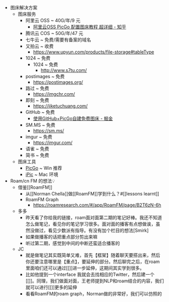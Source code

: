 - 图床解决方案
    - 图床服务
        - 阿里云 OSS ~ 40G/年/9 元
            - [阿里云OSS PicGo 配置图床教程 超详细 - 知乎](https://zhuanlan.zhihu.com/p/104152479)
        - 腾讯云 COS ~ 50G/年/47 元
        - 七牛云 ~ 免费/需要有备案的域名
        - 又拍云 ~ 收费
            - https://www.upyun.com/products/file-storage#tableType
        - 1024 ~ 免费
            - 1024 ~ 免费
                - http://www.s7tu.com/
        - postimages ~ 免费
            - https://postimages.org/
        - 路过 ~ 免费
            - https://imgchr.com/
        - 即刻 ~ 免费
            - https://jiketuchuang.com/
        - GitHub ~ 免费
            - [使用GitHub+PicGo自建免费图床 - 掘金](https://juejin.im/post/6844904078468710413)
        - SM.MS ~ 免费
            - https://sm.ms/
        - imgur ~ 免费
            - https://imgur.com/
        - 语雀 ~ 免费
        - 简书 ~ 免费
    - 图床工具
        - [PicGo](https://github.com/Molunerfinn/PicGo) ~ Win 推荐
        - [iPic](https://apps.apple.com/cn/app/ipic-markdown-%E5%9B%BE%E5%BA%8A-%E6%96%87%E4%BB%B6%E4%B8%8A%E4%BC%A0%E5%B7%A5%E5%85%B7/id1101244278?mt=12) ~ Mac 环境
- Roam/cn FM 的想法💡
    - 借鉴[[RoamFM]]
        - 从[[Norman Chella]]做[[RoamFM]]学到什么？#[[lessons learnt]]
        - RoamFM Graph 
            - https://roamresearch.com/#/app/RoamFM/page/B2T6zN-6h
    - 多多
        - 昨天看了你给我的链接，roam面对面第二期的笔记好棒。我还不知道怎么做笔记，看见你的笔记学习很多。面对面的播客有点想做诶，虽然没做过，看见少数派有指导。有没有加个栏目的想法[Smirk]
        - 如果做播客的话把重点部分剪出来嘛
        - 听过第二期，感觉到中间的中断还蛮适合播客的
    - JC
        - 就是做笔记其实既简单又难，首先【框架】随着聊天要搭出来，然后你还要注意哪里是【重点】，要延伸的部分。然后聊完之后，在roam里面咱们还可以通过[[]]进一步延伸，这期间其实学到很多。
        - 比如他提到一个interface 我就会去找相应的Twitter，然后建一个[[]]。同理，我们做面对面，王老师提到NLP和roam结合的内容，我们就可以进行[[]]更多的延伸
        - 看看RoamFM的roam graph，Norman做的非常好，我们可以仿照的
